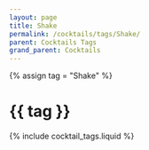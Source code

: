 ```yaml
---
layout: page
title: Shake
permalink: /cocktails/tags/Shake/
parent: Cocktails Tags
grand_parent: Cocktails
---
```

{% assign tag = "Shake" %}
# {{ tag }}
{% include cocktail_tags.liquid %}